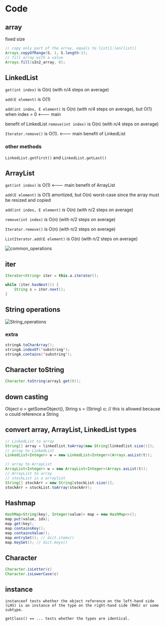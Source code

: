 # Code

## array
fixed size
```java
// copy only part of the array, equals to list[1:len(list)]
Arrays.copyOfRange(S, 1, S.length-1);
// fill array with a value
Arrays.fill(sIn2_array, 0);
```

## LinkedList

```get(int index)``` is O(n) (with n/4 steps on average)

```add(E element)``` is O(1)

```add(int index, E element)``` is O(n) (with n/4 steps on average), but O(1) when index = 0 <--- main 

benefit of LinkedList<E>
```remove(int index)``` is O(n) (with n/4 steps on average)

```Iterator.remove()``` is O(1). <--- main benefit of LinkedList<E>

### other methods
```LinkedList.getFirst()``` and ```LinkedList.getLast()```


## ArrayList
```get(int index)``` is O(1) <--- main benefit of ArrayList<E>

```add(E element)``` is O(1) amortized, but O(n) worst-case since the array must be resized and copied

```add(int index, E element)``` is O(n) (with n/2 steps on average)

```remove(int index)``` is O(n) (with n/2 steps on average)

```Iterator.remove()``` is O(n) (with n/2 steps on average)

```ListIterator.add(E element)``` is O(n) (with n/2 steps on average)

![common_operations](https://github.com/Emrys-Hong/programming_notes/blob/master/java/Info_to_Sys_notes/LinkedList_operations.png)

## iter
```java
Iterator<String> iter = this.a.iterator();

while (iter.hasNext()) {
    String s = iter.next();
}
```

## String operations
![String_operations](https://github.com/Emrys-Hong/programming_notes/blob/master/java/Info_to_Sys_notes/String_operations.png)
### extra
```java
stringA.toCharArray();
stringA.indexOf('substring');
stringA.contains('substring');
```

## Character toString
```java
Character.toString(array1.get(0));
```

## down casting
Object o = getSomeObject(),
String s = (String) o; // this is allowed because o could reference a String

## convert array, ArrayList, LinkedList types
```java
// LinkedList to array
String[] array = linkedlist.toArray(new String[linkedlist.size()]);
// array to LinkedList
LinkedList<Integer> w = new LinkedList<Integer>(Arrays.asList(t));

// array to ArrayList
ArrayList<Integer> w = new ArrayList<Integer>(Arrays.asList(t));
// ArrayList to array
// stockList is a arraylist
String[] stockArr = new String[stockList.size()];
stockArr = stockList.toArray(stockArr);
```

## Hashmap
```java
HashMap<String(key), Integer(value)> map = new HashMap<>();
map.put(value, idx);
map.get(key);
map.containsKey();
map.containsValue();
map.entrySet(); // dict.items()
map.keySet(); // dict.keys()
```

## Character
```java
Character.isLetter(c)
Character.isLowerCase(c)
```

## instance
```
instanceof tests whether the object reference on the left-hand side (LHS) is an instance of the type on the right-hand side (RHS) or some subtype.

getClass() == ... tests whether the types are identical.
```